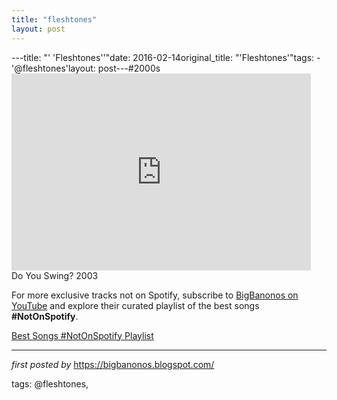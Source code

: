 ```yaml
---
title: "fleshtones"
layout: post
---
```

---title: "' 'Fleshtones''"date: 2016-02-14original_title: "'Fleshtones'"tags:  - '@fleshtones'layout: post---#2000s <br /><iframe width="95%" height="315" src="https://www.youtube.com/embed/eLshjeN3UhY?list=PLtuNtuTatqI2tz7FsBXwVk9ME-NuTR-3Q" frameborder="0" allowfullscreen></iframe><br />Do You Swing? 2003<!--Subscribe and Playlist Links--><div>    <p>For more exclusive tracks not on Spotify, subscribe to <a href="https://www.youtube.com/@BigBanonos" target="_blank">BigBanonos on YouTube</a> and explore their curated playlist of the best songs <strong>#NotOnSpotify</strong>.</p>    <p><a href="https://www.youtube.com/playlist?list=PLtuNtuTatqI0kFahUCbtbfenC_ET5O_tr" target="_blank">Best Songs #NotOnSpotify Playlist<br /></a></p></div><hr /><p><em>first posted by</em> <a href="https://bigbanonos.blogspot.com/" rel="noopener" target="_new">https://bigbanonos.blogspot.com/</a></p><p>tags: @fleshtones,</p>